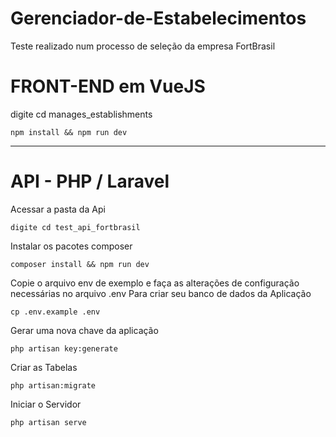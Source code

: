 # Gerenciador-de-Estabelecimentos
Teste realizado num processo de seleção da empresa FortBrasil

# FRONT-END em VueJS
digite cd manages_establishments

    npm install && npm run dev

--------------------------------------------------------------

# API - PHP / Laravel

Acessar a pasta da Api

    digite cd test_api_fortbrasil

Instalar os pacotes composer

    composer install && npm run dev

Copie o arquivo env de exemplo e faça as alterações de configuração necessárias no arquivo .env
Para criar seu banco de dados da Aplicação

    cp .env.example .env

Gerar uma nova chave da aplicação

    php artisan key:generate

Criar as Tabelas

    php artisan:migrate

Iniciar o Servidor

    php artisan serve

